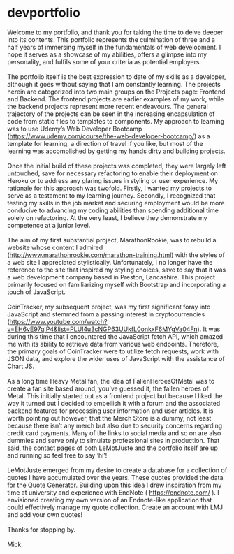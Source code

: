 # devportfolio
Welcome to my portfolio, and thank you for taking the time to delve deeper into its contents. This portfolio represents the culmination of three and a half years of immersing myself in the fundamentals of web development. I hope it serves as a showcase of my abilities, offers a glimpse into my personality, and fulfils some of your criteria as potential employers. <br /> <br />
The portfolio itself is the best expression to date of my skills as a developer, although it goes without saying that I am constantly learning. The projects herein are categorized into two main groups on the Projects page: Frontend and Backend. The frontend projects are earlier examples of my work, while the backend projects represent more recent endeavours. The general trajectory of the projects can be seen in the increasing encapsulation of code from static files to templates to components. My approach to learning was to use Udemy’s Web Developer Bootcamp (https://www.udemy.com/course/the-web-developer-bootcamp/) as a template for learning, a direction of travel if you like, but most of the learning was accomplished by getting my hands dirty and building projects. <br /> <br />
Once the initial build of these projects was completed, they were largely left untouched, save for necessary refactoring to enable their deployment on Heroku or to address any glaring issues in styling or user experience. My rationale for this approach was twofold. Firstly, I wanted my projects to serve as a testament to my learning journey. Secondly, I recognized that testing my skills in the job market and securing employment would be more conducive to advancing my coding abilities than spending additional time solely on refactoring. At the very least, I believe they demonstrate my competence at a junior level. <br /> <br />
The aim of my first substantial project, MarathonRookie, was to rebuild a website whose content I admired (http://www.marathonrookie.com/marathon-training.html) with the styles of a web site I appreciated stylistically. Unfortunately, I no longer have the reference to the site that inspired my styling choices, save to say that it was a web development company based in Preston, Lancashire. This project primarily focused on familiarizing myself with Bootstrap and incorporating a touch of JavaScript. <br /> <br />
CoinTracker, my subsequent project, was my first significant foray into JavaScript and stemmed from a passing interest in cryptocurrencies (https://www.youtube.com/watch?v=EH6vE97qIP4&list=PLUl4u3cNGP63UUkfL0onkxF6MYgVa04Fn). It was during this time that I encountered the JavaScript fetch API, which amazed me with its ability to retrieve data from various web endpoints. Therefore, the primary goals of CoinTracker were to utilize fetch requests, work with JSON data, and explore the wider uses of JavaScript with the assistance of Chart.JS. <br /> <br /> 
As a long time Heavy Metal fan, the idea of FallenHeroesOfMetal was to create a fan site based around, you’ve guessed it, the fallen heroes of Metal. This initially started out as a frontend project but because I liked the way it turned out I decided to embellish it with a forum and the associated backend features for processing user information and user articles. It is worth pointing out however, that the Merch Store is a dummy, not least because there isn’t any merch but also due to security concerns regarding credit card payments. Many of the links to social media and so on are also dummies and serve only to simulate professional sites in production. That said, the contact pages of both LeMotJuste and the portfolio itself are up and running so feel free to say ‘hi’!  <br /> <br />
LeMotJuste emerged from my desire to create a database for a collection of quotes I have accumulated over the years. These quotes provided the data for the Quote Generator. Building upon this idea I drew inspiration from my time at university and experience with EndNote ( https://endnote.com/ ).  I envisioned creating my own version of an Endnote-like application that could effectively manage my quote collection. Create an account with LMJ and add your own quotes! <br /> <br />
Thanks for stopping by. <br /> <br />
Mick. 
